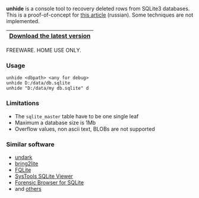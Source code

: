 **unhide** is a console tool to recovery deleted rows from SQLite3 databases.<br>
This is a proof-of-concept for [this article](https://habr.com/ru/post/575090/) (russian). Some techniques are not implemented.<br>

|[**Download the latest version**](https://github.com/little-brother/sqlite-unhide/releases/latest)|
|-------------------------------------------------------------------------------------------|


FREEWARE. HOME USE ONLY.

### Usage
```
unhide <dbpath> <any for debug>
unhide D:/data/db.sqlite
unhide "D:/data/my db.sqlite" d
```

### Limitations
* The `sqlite_master` table have to be one single leaf
* Maximum a database size is 1Mb
* Overflow values, non ascii text, BLOBs are not supported

### Similar software
* [undark](http://pldaniels.com/undark/)
* [bring2lite](https://github.com/bring2lite/bring2lite)
* [FQLite](https://www.staff.hs-mittweida.de/~pawlaszc/fqlite/)
* [SysTools SQLite Viewer](https://www.systoolsgroup.com/sqlite-viewer.html)
* [Forensic Browser for SQLite](https://sqliteforensictoolkit.com/sqlite-forensic-toolkit/forensic-browser-for-sqlite/) 
* and [others](https://www.google.com/search?client=firefox-b-d&q=sqlite+forensics+softwares)

